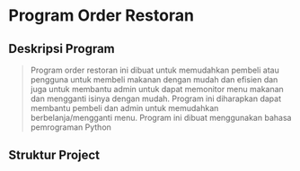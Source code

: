 # Program Order Restoran
## Deskripsi Program
> Program order restoran ini dibuat untuk memudahkan pembeli atau pengguna untuk membeli makanan dengan mudah dan efisien dan juga untuk membantu admin untuk dapat memonitor menu makanan dan mengganti isinya dengan mudah. Program ini diharapkan dapat membantu pembeli dan admin untuk memudahkan berbelanja/mengganti menu. Program ini dibuat menggunakan bahasa pemrograman Python

## Struktur Project

